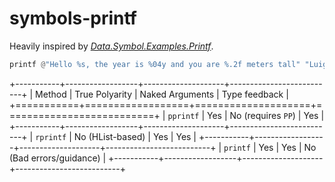 # symbols-printf

Heavily inspired by *[Data.Symbol.Examples.Printf][symbols]*.

[symbols]: https://hackage.haskell.org/package/symbols-0.3.0.0/docs/Data-Symbol-Examples-Printf.html

```haskell
printf @"Hello %s, the year is %04y and you are %.2f meters tall" "Luigi" 2019 1.62
```

+-----------+------------------+--------------------+--------------------------+
| Method    | True Polyarity   | Naked Arguments    | Type feedback            |
+===========+==================+====================+==========================+
| `pprintf` | Yes              | No (requires `PP`) | Yes                      |
+-----------+------------------+--------------------+--------------------------+
| `rprintf` | No (HList-based) | Yes                | Yes                      |
+-----------+------------------+--------------------+--------------------------+
| `printf`  | Yes              | Yes                | No (Bad errors/guidance) |
+-----------+------------------+--------------------+--------------------------+
